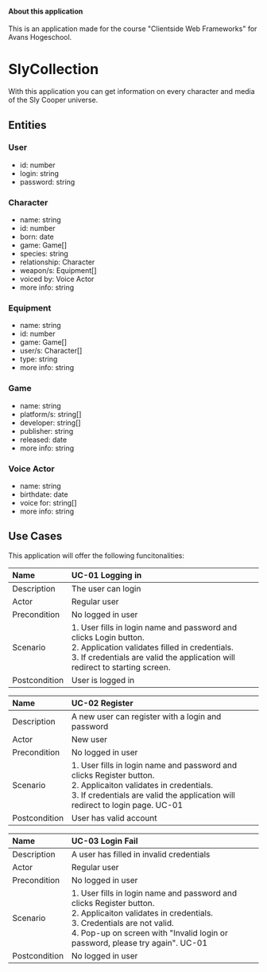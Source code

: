 #### About this application
This is an application made for the course "Clientside Web Frameworks" for Avans Hogeschool.

# SlyCollection
With this application you can get information on every character and media of the Sly Cooper universe. 

## Entities

### User
* id: number
* login: string
* password: string

### Character                   
* name: string                  
* id: number                    
* born: date                    
* game: Game[]                
* species: string               
* relationship: Character      
* weapon/s: Equipment[]          
* voiced by: Voice Actor   
* more info: string

### Equipment   
* name: string  
* id: number    
* game: Game[]
* user/s: Character[]
* type: string  
* more info: string

### Game
* name: string
* platform/s: string[]
* developer: string[]
* publisher: string
* released: date
* more info: string

### Voice Actor
* name: string
* birthdate: date
* voice for: string[]
* more info: string

## Use Cases
This application will offer the following funcitonalities:

Name | UC-01 Logging in
:--- | :---  
Description | The user can login
Actor | Regular user
Precondition | No logged in user
Scenario | 1. User fills in login name and password and clicks Login button.<br> 2. Application validates filled in credentials.<br> 3. If credentials are valid the application will redirect to starting screen.
Postcondition | User is logged in

Name | UC-02 Register
:--- | :---  
Description | A new user can register with a login and password
Actor | New user
Precondition | No logged in user
Scenario | 1. User fills in login name and password and clicks Register button.<br> 2. Applicaiton validates in credentials.<br> 3. If credentials are valid the application will redirect to login page. UC-01
Postcondition | User has valid account

Name | UC-03 Login Fail
:--- | :---  
Description | A user has filled in invalid credentials
Actor | Regular user
Precondition | No logged in user
Scenario | 1. User fills in login name and password and clicks Register button.<br> 2. Applicaiton validates in credentials.<br> 3. Credentials are not valid.<br> 4. Pop-up on screen with "Invalid login or password, please try again". UC-01
Postcondition | No logged in user